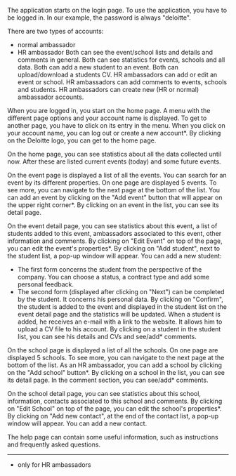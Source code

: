 The application starts on the login page.
To use the application, you have to be logged in.
In our example, the password is always "deloitte".

There are two types of accounts:
- normal ambassador
- HR ambassador
Both can see the event/school lists and details and comments in general.
Both can see statistics for events, schools and all data.
Both can add a new student to an event.
Both can upload/download a students CV.
HR ambassadors can add or edit an event or school.
HR ambassadors can add comments to events, schools and students.
HR ambassadors can create new (HR or normal) ambassador accounts.

When you are logged in, you start on the home page. A menu with the different page options and your account name is displayed.
To get to another page, you have to click on its entry in the menu.
When you click on your account name, you can log out or create a new account*.
By clicking on the Deloitte logo, you can get to the home page.

On the home page, you can see statistics about all the data collected until now.
After these are listed current events (today) and some future events.

On the event page is displayed a list of all the events. You can search for an event by its different properties.
On one page are displayed 5 events. To see more, you can navigate to the next page at the bottom of the list.
You can add an event by clicking on the "Add event" button that will appear on the upper right corner*.
By clicking on an event in the list, you can see its detail page.

On the event detail page, you can see statistics about this event, a list of students added to this event, ambassadors associated to this event, other information and comments.
By clicking on "Edit Event" on top of the page, you can edit the event's properties*.
By clicking on "Add student", next to the student list, a pop-up window will appear. You can add a new student:
- The first form concerns the student from the perspective of the company. You can choose a status, a contract type and add some personal feedback.
- The second form (displayed after clicking on "Next") can be completed by the student. It concerns his personal data.
By clicking on "Confirm", the student is added to the event and displayed in the student list on the event detail page and the statistics will be updated.
When a student is added, he receives an e-mail with a link to the website. It allows him to upload a CV file to his account.
By clicking on a student in the student list, you can see his details and CVs and see/add* comments.

On the school page is displayed a list of all the schools.
On one page are displayed 5 schools. To see more, you can navigate to the next page at the bottom of the list.
As an HR ambassador, you can add a school by clicking on the "Add school" button*.
By clicking on a school in the list, you can see its detail page.
In the comment section, you can see/add* comments.

On the school detail page, you can see statistics about this school, information, contacts associated to this school and comments.
By clicking on "Edit School" on top of the page, you can edit the school's properties*.
By clicking on "Add new contact", at the end of the contact list, a pop-up window will appear. You can add a new contact.

The help page can contain some useful information, such as instructions and frequently asked questions.


_____________________________
* only for HR ambassadors